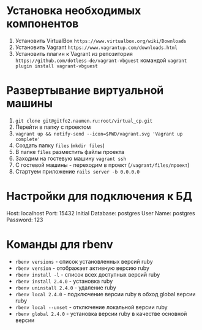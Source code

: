 # Установка необходимых компонентов
1. Установить VirtualBox `https://www.virtualbox.org/wiki/Downloads`
2. Установить Vagrant `https://www.vagrantup.com/downloads.html`
3. Установить плагин к Vagrant из репозитория `https://github.com/dotless-de/vagrant-vbguest` командой `vagrant plugin install vagrant-vbguest`

# Развертывание виртуальной машины

1. `git clone git@gitfo2.naumen.ru:root/virtual_cp.git`
2. Перейти в папку с проектом
3. `vagrant up && notify-send --icon=$PWD/vagrant.svg 'Vagrant up complete'`
4. Создать папку `files` (`mkdir files`)
5. В папке `files` разместить файлы проекта
11. Заходим на гостевую машину `vagrant ssh`
12. С гостевой машины - переходим в проект (`/vagrant/files/проект`)
13. Стартуем приложение `rails server -b 0.0.0.0`

# Настройки для подключения к БД

Host: localhost
Port: 15432
Initial Database: postgres
User Name: postgres
Password: 123

# Команды для rbenv

* `rbenv versions` - список установленных версий ruby
* `rbenv version` - отображает активную версию ruby
* `rbenv install -l` - список всех доступных версий ruby
* `rbenv install 2.4.0` - установка ruby
* `rbenv uninstall 2.4.0` - удаление ruby
* `rbenv local 2.4.0` - подключение версии ruby в обход global версии ruby
* `rbenv local --unset` - отключение локальной версии ruby
* `rbenv global 2.4.0` - установка версии ruby в качестве основной версии
